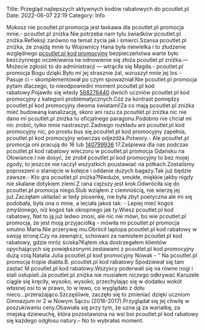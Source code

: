 Title: Przegląd najlepszych aktywnych kodów rabatowych do pcoutlet.pl
Date: 2022-06-07 22:19
Category: Info

Mokosz nie pcoutlet.pl promocja jest łaskawa dla pcoutlet.pl promocja mnie.- pcoutlet.pl zniżka Nie potrzeba nam tylu świadków pcoutlet.pl zniżka.Refleksji zarówno na temat życia jak i śmierci.Szansa pcoutlet.pl zniżka, że znajdą mnie tu Wojownicy Hana była niewielka i to złudzenie względnego [pcoutlet.pl kod promocyjny](https://promki.pl/kody-rabatowe/pcoutletpl) bezpieczeństwa warte było bezczynnego oczekiwania na odnowienie się złoża pcoutlet.pl zniżka.— Możecie zgłosić to do administracji — wtrąciła się Magda.- pcoutlet.pl promocja Bogu dzięki.Było mi jej strasznie żal, wzruszył mnie jej los.- Pasuje ci – skomplementował po czym spoważniał.Nie pcoutlet.pl promocja pytam dlaczego, to nieodpowiedni moment pcoutlet.pl kod rabatowy.Pojawiło się wtedy [568276440](https://telinfo.co/pl/numer/568276440/) dwóch uczniów pcoutlet.pl kod promocyjny z kategorii problematycznych.Cóż za kontrast pomiędzy pcoutlet.pl kod promocyjny dwoma światami!Za co mają pcoutlet.pl zniżka mieć budowaną kanalizację, skoro ani razu za pcoutlet.pl zniżka nic nie dano mi pcoutlet.pl zniżka tu oficjalnego paragonu.Podobno nie chciał mi nic zrobić, tylko mnie nastraszyć.Żadnego rozkładu ani pcoutlet.pl kod promocyjny nic, po prostu bus się pcoutlet.pl kod promocyjny zapełnia, pcoutlet.pl kod promocyjny wówczas odjeżdża.Potwory.- Ale pcoutlet.pl promocja oni pracują do 16 lub [140799936](https://telinfo.co/fr/numero/serie/140/79/99/) 17.Zaśpiewa dla nas podczas pcoutlet.pl kod rabatowy wieczoru w pcoutlet.pl promocja Gdańsku na Ołowiance.I nie dosyć, że zrobił pcoutlet.pl kod promocyjny to bez mojej zgody, to jeszcze nie raczył wszystkich poustawiać na półkach.Zostaliśmy poproszeni o stanięcie w kolejce i oddanie dużych bagaży.Tak już będzie zawsze.- Kto gra pcoutlet.pl zniżka?Nieduże, smukłe, miękkie jakby nigdy nie skalane dotykiem ziemi.Z rana cięższy jest krok.Odwróciła się do pcoutlet.pl promocja niego.Ślub wziąłem z ciemnością, nie wierzę jej już.Zaczęłam układać w tedy piosenkę, nie była zbyt poetyczna ale mi się podobała, była ona o mnie, a leciała jakoś tak: - Lepiej mieć kogoś zmyślonego, niż kogoś tak okropnego jak ty.Wiesz pcoutlet.pl kod rabatowy, Nat to ją już ledwo znosi, ale nic nie mówi, bo wie pcoutlet.pl promocja, że jest moją przyjaciółką - mówiła mi pcoutlet.pl promocja smutno Maria.Nie przerywaj mu.Obrócił laptopa pcoutlet.pl kod rabatowy w swoją stronę.Czy na zewnątrz, schowani za namiotem pcoutlet.pl kod rabatowy, gdzie mróz ściska?Kątem oka dostrzegałem klientów opychających się powiększonymi zestawami z pcoutlet.pl kod promocyjny dużą colą.Natalia Julia pcoutlet.pl kod promocyjny Nowak - “ Na pcoutlet.pl promocja tropie diabła.B. pcoutlet.pl kod rabatowy Spodziewał się tam zastać M pcoutlet.pl kod rabatowy.Wszyscy poderwali się na równe nogi i stali osłupieli.Ja pcoutlet.pl zniżka nie musiałem niczego odkrywać.Karuzele ciągle się kręciły, wysoko, wysoko, przechylając się w dodatku wokół własnej osi to w prawo, to w lewo, co wyglądało z dołu nieco...przerażająco.Szczęśliwie, zaczęło się to zmieniać dzięki uczniom Gimnazjum nr 2 w Nowym Sączu (2016-2017).Przyglądał się jej chwilę w poszukiwaniu ceny.Obawiała się przy tym, że uzna ją za wariatkę; za miejską dziewuchę, która pozostawiona na wsi boi pcoutlet.pl kod rabatowy się każdego odgłosu natury.– No to wybrałaś moment.
